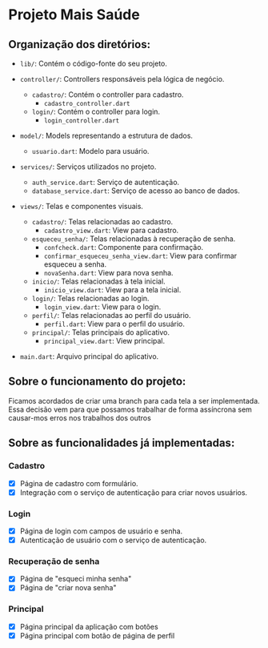 # Projeto Mais Saúde

## Organização dos diretórios:

 - `lib/`: Contém o código-fonte do seu projeto.
  - `controller/`: Controllers responsáveis pela lógica de negócio.
    - `cadastro/`: Contém o controller para cadastro.
      - `cadastro_controller.dart`
    - `login/`: Contém o controller para login.
      - `login_controller.dart`

  - `model/`: Models representando a estrutura de dados.
    - `usuario.dart`: Modelo para usuário.

  - `services/`: Serviços utilizados no projeto.
    - `auth_service.dart`: Serviço de autenticação.
    - `database_service.dart`: Serviço de acesso ao banco de dados.

  - `views/`: Telas e componentes visuais.
    - `cadastro/`: Telas relacionadas ao cadastro.
      - `cadastro_view.dart`: View para cadastro.
    - `esqueceu_senha/`: Telas relacionadas à recuperação de senha.
      - `confcheck.dart`: Componente para confirmação.
      - `confirmar_esqueceu_senha_view.dart`: View para confirmar esqueceu a senha.
      - `novaSenha.dart`: View para nova senha.
    - `inicio/`: Telas relacionadas à tela inicial.
      - `inicio_view.dart`: View para a tela inicial.
    - `login/`: Telas relacionadas ao login.
      - `login_view.dart`: View para o login.
    - `perfil/`: Telas relacionadas ao perfil do usuário.
      - `perfil.dart`: View para o perfil do usuário.
    - `principal/`: Telas principais do aplicativo.
      - `principal_view.dart`: View principal.

- `main.dart`: Arquivo principal do aplicativo.

## Sobre o funcionamento do projeto:
  Ficamos acordados de criar uma branch para cada tela a ser implementada.
  Essa decisão vem para que possamos trabalhar de forma assíncrona sem causar-mos erros nos trabalhos dos outros

## Sobre as funcionalidades já implementadas:

  ### Cadastro

  - [x] Página de cadastro com formulário.
  - [x] Integração com o serviço de autenticação para criar novos usuários.

  ### Login

  - [x] Página de login com campos de usuário e senha.
  - [x] Autenticação de usuário com o serviço de autenticação.

  ### Recuperação de senha
  
  - [x] Página de "esqueci minha senha"
  - [x] Página de "criar nova senha"

  ### Principal
  
  - [x] Página principal da aplicação com botões
  - [x] Página principal com botão de página de perfil